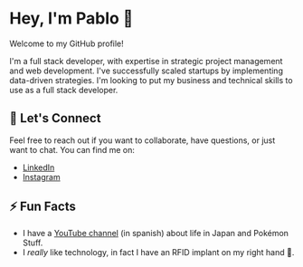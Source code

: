 # Hey, I'm Pablo 👋
Welcome to my GitHub profile!

I'm a full stack developer, with expertise in strategic project management and web development.
I've successfully scaled startups by implementing data-driven strategies. I'm looking to put my business and technical skills to use as a full stack developer.

## 💬 Let's Connect

Feel free to reach out if you want to collaborate, have questions, or just want to chat. You can find me on:

- [LinkedIn](https://www.linkedin.com/in/pablobugueno/)
- [Instagram](https://www.instagram.com/minombreespablo/)

## ⚡ Fun Facts

- I have a [YouTube channel](https://www.minombreespablo.com) (in spanish) about life in Japan and Pokémon Stuff.
- I *really* like technology, in fact I have an RFID implant on my right hand 🤖.
